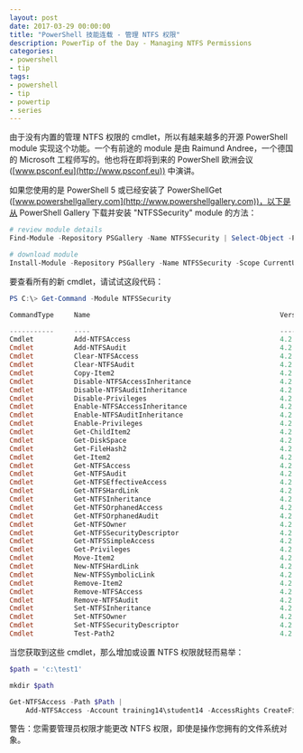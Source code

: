 ```yaml
---
layout: post
date: 2017-03-29 00:00:00
title: "PowerShell 技能连载 - 管理 NTFS 权限"
description: PowerTip of the Day - Managing NTFS Permissions
categories:
- powershell
- tip
tags:
- powershell
- tip
- powertip
- series
---
```

由于没有内置的管理 NTFS 权限的 cmdlet，所以有越来越多的开源 PowerShell module 实现这个功能。一个有前途的 module 是由 Raimund Andree，一个德国的 Microsoft 工程师写的。他也将在即将到来的 PowerShell 欧洲会议 ([www.psconf.eu](http://www.psconf.eu)) 中演讲。

如果您使用的是 PowerShell 5 或已经安装了 PowerShellGet ([www.powershellgallery.com](http://www.powershellgallery.com))，以下是从 PowerShell Gallery 下载并安装 "NTFSSecurity" module 的方法：

```powershell
# review module details
Find-Module -Repository PSGallery -Name NTFSSecurity | Select-Object -Property * | Out-GridView

# download module
Install-Module -Repository PSGallery -Name NTFSSecurity -Scope CurrentUser
```

要查看所有的新 cmdlet，请试试这段代码：

```powershell
PS C:\> Get-Command -Module NTFSSecurity

CommandType     Name                                               Version

-----------     ----                                               -------    
Cmdlet          Add-NTFSAccess                                     4.2.3
Cmdlet          Add-NTFSAudit                                      4.2.3
Cmdlet          Clear-NTFSAccess                                   4.2.3
Cmdlet          Clear-NTFSAudit                                    4.2.3
Cmdlet          Copy-Item2                                         4.2.3
Cmdlet          Disable-NTFSAccessInheritance                      4.2.3
Cmdlet          Disable-NTFSAuditInheritance                       4.2.3
Cmdlet          Disable-Privileges                                 4.2.3
Cmdlet          Enable-NTFSAccessInheritance                       4.2.3
Cmdlet          Enable-NTFSAuditInheritance                        4.2.3
Cmdlet          Enable-Privileges                                  4.2.3
Cmdlet          Get-ChildItem2                                     4.2.3
Cmdlet          Get-DiskSpace                                      4.2.3
Cmdlet          Get-FileHash2                                      4.2.3
Cmdlet          Get-Item2                                          4.2.3
Cmdlet          Get-NTFSAccess                                     4.2.3
Cmdlet          Get-NTFSAudit                                      4.2.3
Cmdlet          Get-NTFSEffectiveAccess                            4.2.3
Cmdlet          Get-NTFSHardLink                                   4.2.3
Cmdlet          Get-NTFSInheritance                                4.2.3
Cmdlet          Get-NTFSOrphanedAccess                             4.2.3
Cmdlet          Get-NTFSOrphanedAudit                              4.2.3
Cmdlet          Get-NTFSOwner                                      4.2.3
Cmdlet          Get-NTFSSecurityDescriptor                         4.2.3
Cmdlet          Get-NTFSSimpleAccess                               4.2.3
Cmdlet          Get-Privileges                                     4.2.3
Cmdlet          Move-Item2                                         4.2.3
Cmdlet          New-NTFSHardLink                                   4.2.3
Cmdlet          New-NTFSSymbolicLink                               4.2.3
Cmdlet          Remove-Item2                                       4.2.3
Cmdlet          Remove-NTFSAccess                                  4.2.3
Cmdlet          Remove-NTFSAudit                                   4.2.3
Cmdlet          Set-NTFSInheritance                                4.2.3
Cmdlet          Set-NTFSOwner                                      4.2.3
Cmdlet          Set-NTFSSecurityDescriptor                         4.2.3
Cmdlet          Test-Path2                                         4.2.3
```

当您获取到这些 cmdlet，那么增加或设置 NTFS 权限就轻而易举：

```powershell
$path = 'c:\test1'

mkdir $path

Get-NTFSAccess -Path $Path | 
    Add-NTFSAccess -Account training14\student14 -AccessRights CreateFiles -AccessType Allow
```

警告：您需要管理员权限才能更改 NTFS 权限，即使是操作您拥有的文件系统对象。

<!--本文国际来源：[Managing NTFS Permissions](http://community.idera.com/powershell/powertips/b/tips/posts/managing-ntfs-permissions1)-->
